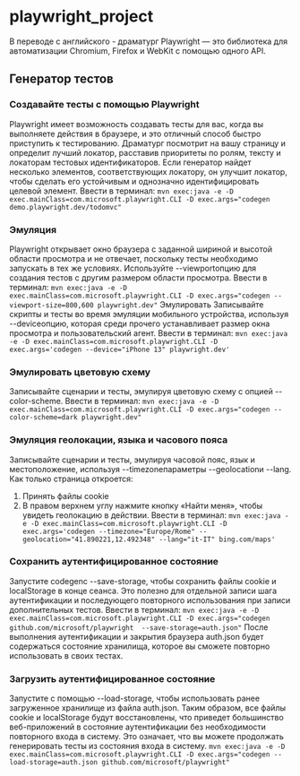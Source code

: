 # playwright_project
В переводе с английского - драматург
Playwright — это библиотека для автоматизации Chromium, Firefox и WebKit с помощью одного API.

## Генератор тестов
### Создавайте тесты с помощью Playwright
Playwright имеет возможность создавать тесты для вас, когда вы выполняете действия в браузере,
и это отличный способ быстро приступить к тестированию.
Драматург посмотрит на вашу страницу и определит лучший локатор, расставив приоритеты по ролям,
тексту и локаторам тестовых идентификаторов.
Если генератор найдет несколько элементов, соответствующих локатору, он улучшит локатор,
чтобы сделать его устойчивым и однозначно идентифицировать целевой элемент.
Ввести в терминал:
`
mvn exec:java -e -D exec.mainClass=com.microsoft.playwright.CLI -D exec.args="codegen demo.playwright.dev/todomvc"
`
### Эмуляция
Playwright открывает окно браузера с заданной шириной и высотой области просмотра и не отвечает, поскольку тесты необходимо запускать в тех же условиях. Используйте --viewportопцию для создания тестов с другим размером области просмотра.
Ввести в терминал:
`
mvn exec:java -e -D exec.mainClass=com.microsoft.playwright.CLI -D exec.args="codegen --viewport-size=800,600 playwright.dev"
`
Эмулировать
Записывайте скрипты и тесты во время эмуляции мобильного устройства, используя --deviceопцию,
которая среди прочего устанавливает размер окна просмотра и пользовательский агент.
Ввести в терминал:
`
mvn exec:java -e -D exec.mainClass=com.microsoft.playwright.CLI -D exec.args='codegen --device="iPhone 13" playwright.dev'
`

### Эмулировать цветовую схему
Записывайте сценарии и тесты, эмулируя цветовую схему с опцией --color-scheme.
Ввести в терминал:
`
mvn exec:java -e -D exec.mainClass=com.microsoft.playwright.CLI -D exec.args="codegen --color-scheme=dark playwright.dev"
`
### Эмуляция геолокации, языка и часового пояса
Записывайте сценарии и тесты, эмулируя часовой пояс, язык и местоположение, используя --timezoneпараметры --geolocationи --lang. Как только страница откроется:

1. Принять файлы cookie
2. В правом верхнем углу нажмите кнопку «Найти меня», чтобы увидеть геолокацию в действии.
   Ввести в терминал:
`
mvn exec:java -e -D exec.mainClass=com.microsoft.playwright.CLI -D exec.args='codegen --timezone="Europe/Rome" --geolocation="41.890221,12.492348" --lang="it-IT" bing.com/maps'
`

### Сохранить аутентифицированное состояние
Запустите codegenс --save-storage, чтобы сохранить файлы cookie и localStorage в конце сеанса.
Это полезно для отдельной записи шага аутентификации и последующего повторного использования при записи дополнительных тестов.
Ввести в терминал:
`
mvn exec:java -e -D exec.mainClass=com.microsoft.playwright.CLI -D exec.args="codegen github.com/microsoft/playwright  --save-storage=auth.json"
`
После выполнения аутентификации и закрытия браузера auth.json будет содержаться состояние хранилища,
которое вы сможете повторно использовать в своих тестах.

### Загрузить аутентифицированное состояние
Запустите с помощью --load-storage, чтобы использовать ранее загруженное хранилище из файла auth.json.
Таким образом, все файлы cookie и localStorage будут восстановлены,
что приведет большинство веб-приложений в состояние аутентификации без необходимости повторного входа в систему.
Это означает, что вы можете продолжать генерировать тесты из состояния входа в систему.
`
mvn exec:java -e -D exec.mainClass=com.microsoft.playwright.CLI -D exec.args="codegen --load-storage=auth.json github.com/microsoft/playwright"
`



